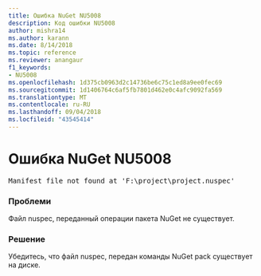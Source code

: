 ```yaml
---
title: Ошибка NuGet NU5008
description: Код ошибки NU5008
author: mishra14
ms.author: karann
ms.date: 8/14/2018
ms.topic: reference
ms.reviewer: anangaur
f1_keywords:
- NU5008
ms.openlocfilehash: 1d375cb0963d2c14736be6c75c1ed8a9ee0fec69
ms.sourcegitcommit: 1d1406764c6af5fb7801d462e0c4afc9092fa569
ms.translationtype: MT
ms.contentlocale: ru-RU
ms.lasthandoff: 09/04/2018
ms.locfileid: "43545414"
---
```

# <a name="nuget-error-nu5008"></a>Ошибка NuGet NU5008
<pre>Manifest file not found at 'F:\project\project.nuspec'</pre>

### <a name="issue"></a>Проблеми

Файл nuspec, переданный операции пакета NuGet не существует.


### <a name="solution"></a>Решение

Убедитесь, что файл nuspec, передан команды NuGet pack существует на диске.

